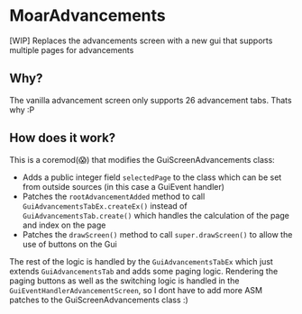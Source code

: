 # MoarAdvancements
[WIP] Replaces the advancements screen with a new gui that supports multiple pages for advancements

## Why?
The vanilla advancement screen only supports 26 advancement tabs. Thats why :P


## How does it work?
This is a coremod(😱) that modifies the GuiScreenAdvancements class:
* Adds a public integer field `selectedPage` to the class which can be set from outside sources (in this case a GuiEvent handler)
* Patches the `rootAdvancementAdded` method to call `GuiAdvancementsTabEx.createEx()` instead of `GuiAdvancementsTab.create()` which handles the
calculation of the page and index on the page
* Patches the `drawScreen()` method to call `super.drawScreen()` to allow the use of buttons on the Gui

The rest of the logic is handled by the `GuiAdvancementsTabEx` which just extends `GuiAdvancementsTab` and adds some paging logic.
Rendering the paging buttons as well as the switching logic is handled in the `GuiEventHandlerAdvancementScreen`, so I dont have to add more ASM
patches to the GuiScreenAdvancements class :)
